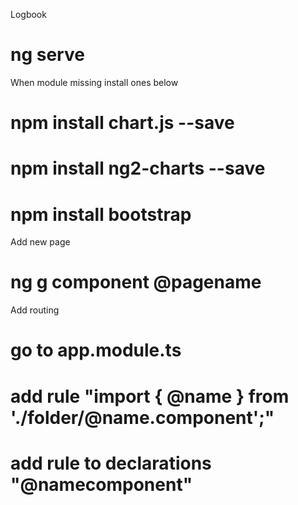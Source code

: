 
Logbook
# ng serve

When module missing install ones below
# npm install chart.js --save
# npm install ng2-charts --save
# npm install bootstrap

Add new page
# ng g component @pagename

Add routing
# go to app.module.ts
# add rule "import { @name } from './folder/@name.component';"
# add rule to  declarations "@namecomponent"
